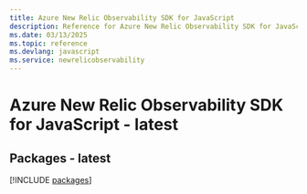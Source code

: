 ```yaml
---
title: Azure New Relic Observability SDK for JavaScript
description: Reference for Azure New Relic Observability SDK for JavaScript
ms.date: 03/13/2025
ms.topic: reference
ms.devlang: javascript
ms.service: newrelicobservability
---
```

# Azure New Relic Observability SDK for JavaScript - latest
## Packages - latest
[!INCLUDE [packages](new-relic-observability-index.md)]